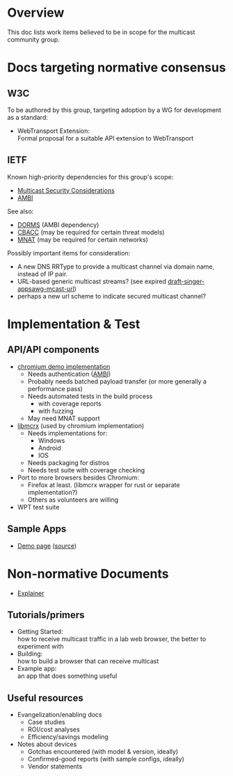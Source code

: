 # Overview

This doc lists work items believed to be in scope for the multicast community group.

# Docs targeting normative consensus

## W3C

To be authored by this group, targeting adoption by a WG for development as a standard:

 * WebTransport Extension:\
   Formal proposal for a suitable API extension to WebTransport

## IETF

Known high-priority dependencies for this group's scope:

 * [Multicast Security Considerations](https://github.com/squarooticus/draft-krose-multicast-security)
 * [AMBI](https://datatracker.ietf.org/doc/html/draft-ietf-mboned-ambi)

See also:

 * [DORMS](https://datatracker.ietf.org/doc/html/draft-ietf-mboned-dorms) (AMBI dependency)
 * [CBACC](https://datatracker.ietf.org/doc/html/draft-ietf-mboned-cbacc) (may be required for certain threat models)
 * [MNAT](https://datatracker.ietf.org/doc/html/draft-ietf-mboned-mnat) (may be required for certain networks)

Possibly important items for consideration:

 * A new DNS RRType to provide a multicast channel via domain name, instead of IP pair.
 * URL-based generic multicast streams?  (see expired [draft-singer-appsawg-mcast-url](https://datatracker.ietf.org/doc/html/draft-singer-appsawg-mcast-url))
  * perhaps a new url scheme to indicate secured multicast channel?

# Implementation & Test

## API/API components

 * [chromium demo implementation](https://github.com/GrumpyOldTroll/chromium_fork)
   * Needs authentication ([AMBI](https://datatracker.ietf.org/doc/draft-ietf-mboned-ambi/))
   * Probably needs batched payload transfer (or more generally a performance pass)
   * Needs automated tests in the build process
     * with coverage reports
     * with fuzzing
   * May need MNAT support
 * [libmcrx](https://github.com/GrumpyOldTroll/libmcrx) (used by chromium implementation)
   * Needs implementations for:
     * Windows
     * Android
     * IOS
   * Needs packaging for distros
   * Needs test suite with coverage checking
 * Port to more browsers besides Chromium:
   * Firefox at least.  (libmcrx wrapper for rust or separate implementation?)
   * Others as volunteers are willing
 * WPT test suite

## Sample Apps

 * [Demo page](https://htmlpreview.github.io/?https://github.com/GrumpyOldTroll/wicg-multicast-receiver-api/blob/master/demo-multicast-receive-api.html) ([source](https://github.com/GrumpyOldTroll/wicg-multicast-receiver-api/blob/master/demo-multicast-receive-api.html))

# Non-normative Documents

 * [Explainer](https://github.com/GrumpyOldTroll/wicg-multicast-receiver-api/blob/master/explainer.md)

## Tutorials/primers

 * Getting Started:\
   how to receive multicast traffic in a lab web browser, the better to experiment with
 * Building:\
   how to build a browser that can receive multicast
 * Example app:\
   an app that does something useful

## Useful resources

 * Evangelization/enabling docs
   * Case studies
   * ROI/cost analyses
   * Efficiency/savings modeling
 * Notes about devices
   * Gotchas encountered (with model & version, ideally)
   * Confirmed-good reports (with sample configs, ideally)
   * Vendor statements

